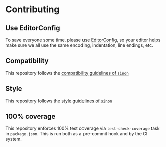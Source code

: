 # Contributing

## Use EditorConfig

To save everyone some time, please use [EditorConfig](http://editorconfig.org), so your editor helps make
sure we all use the same encoding, indentation, line endings, etc.


## Compatibility

This repository follows the [compatibility guidelines of `sinon`](https://github.com/sinonjs/sinon/blob/master/CONTRIBUTING.md#compatibility)


## Style

This repository follows the [style guidelines of `sinon`](https://github.com/sinonjs/sinon/blob/master/CONTRIBUTING.md#style)

## 100% coverage

This repository enforces 100% test coverage via `test-check-coverage` task in `package.json`. This is run both as a pre-commit hook and by the CI system.
